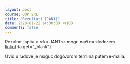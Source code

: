 ```yaml
---
layout: post
course: OOP 2RL
title: "Rezultati (JAN1)"
date: 2020-01-22 14:30:00 +0100
comments: false
---
```


Rezultati ispita u roku JAN1 se mogu naći na sledećem 
[linku](https://matfoop.github.io/OOP/pismeni-ispiti/info#јануар1пс---резултати-практичног-дела-испита){:target="_blank"}

Uvid u radove je moguć dogovorom termina putem e-maila.